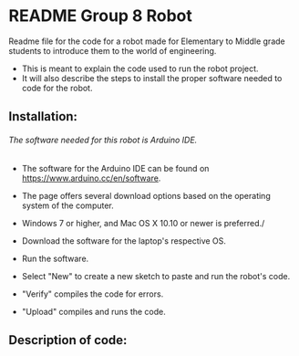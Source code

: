 # README Group 8 Robot

Readme file for the code for a robot made for Elementary to Middle grade students to introduce them to the world of engineering.

* This is meant to explain the code used to run the robot project.
* It will also describe the steps to install the proper software needed to code for the robot.

## Installation: 

###### The software needed for this robot is Arduino IDE.

* The software for the Arduino IDE can be found on https://www.arduino.cc/en/software.
* The page offers several download options based on the operating system of the computer.
* Windows 7 or higher, and Mac OS X 10.10 or newer is preferred./
      
* Download the software for the laptop's respective OS.
* Run the software.
* Select "New" to create a new sketch to paste and run the robot's code.
* "Verify" compiles the code for errors.
* "Upload" compiles and runs the code.


## Description of code:


